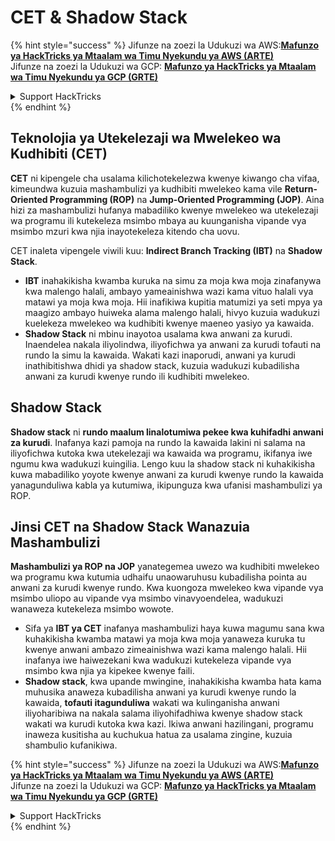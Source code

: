 # CET & Shadow Stack

{% hint style="success" %}
Jifunze na zoezi la Udukuzi wa AWS:<img src="/.gitbook/assets/arte.png" alt="" data-size="line">[**Mafunzo ya HackTricks ya Mtaalam wa Timu Nyekundu ya AWS (ARTE)**](https://training.hacktricks.xyz/courses/arte)<img src="/.gitbook/assets/arte.png" alt="" data-size="line">\
Jifunze na zoezi la Udukuzi wa GCP: <img src="/.gitbook/assets/grte.png" alt="" data-size="line">[**Mafunzo ya HackTricks ya Mtaalam wa Timu Nyekundu ya GCP (GRTE)**<img src="/.gitbook/assets/grte.png" alt="" data-size="line">](https://training.hacktricks.xyz/courses/grte)

<details>

<summary>Support HackTricks</summary>

* Angalia [**mpango wa usajili**](https://github.com/sponsors/carlospolop)!
* **Jiunge na** 💬 [**Kikundi cha Discord**](https://discord.gg/hRep4RUj7f) au kikundi cha [**telegram**](https://t.me/peass) au **tufuate** kwenye **Twitter** 🐦 [**@hacktricks\_live**](https://twitter.com/hacktricks\_live)**.**
* **Shiriki mbinu za udukuzi kwa kuwasilisha PRs kwa** [**HackTricks**](https://github.com/carlospolop/hacktricks) na [**HackTricks Cloud**](https://github.com/carlospolop/hacktricks-cloud) repos za github.

</details>
{% endhint %}

## Teknolojia ya Utekelezaji wa Mwelekeo wa Kudhibiti (CET)

**CET** ni kipengele cha usalama kilichotekelezwa kwenye kiwango cha vifaa, kimeundwa kuzuia mashambulizi ya kudhibiti mwelekeo kama vile **Return-Oriented Programming (ROP)** na **Jump-Oriented Programming (JOP)**. Aina hizi za mashambulizi hufanya mabadiliko kwenye mwelekeo wa utekelezaji wa programu ili kutekeleza msimbo mbaya au kuunganisha vipande vya msimbo mzuri kwa njia inayotekeleza kitendo cha uovu.

CET inaleta vipengele viwili kuu: **Indirect Branch Tracking (IBT)** na **Shadow Stack**.

* **IBT** inahakikisha kwamba kuruka na simu za moja kwa moja zinafanywa kwa malengo halali, ambayo yameainishwa wazi kama vituo halali vya matawi ya moja kwa moja. Hii inafikiwa kupitia matumizi ya seti mpya ya maagizo ambayo huiweka alama malengo halali, hivyo kuzuia wadukuzi kuelekeza mwelekeo wa kudhibiti kwenye maeneo yasiyo ya kawaida.
* **Shadow Stack** ni mbinu inayotoa usalama kwa anwani za kurudi. Inaendelea nakala iliyolindwa, iliyofichwa ya anwani za kurudi tofauti na rundo la simu la kawaida. Wakati kazi inaporudi, anwani ya kurudi inathibitishwa dhidi ya shadow stack, kuzuia wadukuzi kubadilisha anwani za kurudi kwenye rundo ili kudhibiti mwelekeo.

## Shadow Stack

**Shadow stack** ni **rundo maalum linalotumiwa pekee kwa kuhifadhi anwani za kurudi**. Inafanya kazi pamoja na rundo la kawaida lakini ni salama na iliyofichwa kutoka kwa utekelezaji wa kawaida wa programu, ikifanya iwe ngumu kwa wadukuzi kuingilia. Lengo kuu la shadow stack ni kuhakikisha kuwa mabadiliko yoyote kwenye anwani za kurudi kwenye rundo la kawaida yanagunduliwa kabla ya kutumiwa, ikipunguza kwa ufanisi mashambulizi ya ROP.

## Jinsi CET na Shadow Stack Wanazuia Mashambulizi

**Mashambulizi ya ROP na JOP** yanategemea uwezo wa kudhibiti mwelekeo wa programu kwa kutumia udhaifu unaowaruhusu kubadilisha pointa au anwani za kurudi kwenye rundo. Kwa kuongoza mwelekeo kwa vipande vya msimbo uliopo au vipande vya msimbo vinavyoendelea, wadukuzi wanaweza kutekeleza msimbo wowote.

* Sifa ya **IBT ya CET** inafanya mashambulizi haya kuwa magumu sana kwa kuhakikisha kwamba matawi ya moja kwa moja yanaweza kuruka tu kwenye anwani ambazo zimeainishwa wazi kama malengo halali. Hii inafanya iwe haiwezekani kwa wadukuzi kutekeleza vipande vya msimbo kwa njia ya kipekee kwenye faili.
* **Shadow stack**, kwa upande mwingine, inahakikisha kwamba hata kama muhusika anaweza kubadilisha anwani ya kurudi kwenye rundo la kawaida, **tofauti itagunduliwa** wakati wa kulinganisha anwani iliyoharibiwa na nakala salama iliyohifadhiwa kwenye shadow stack wakati wa kurudi kutoka kwa kazi. Ikiwa anwani hazilingani, programu inaweza kusitisha au kuchukua hatua za usalama zingine, kuzuia shambulio kufanikiwa.

{% hint style="success" %}
Jifunze na zoezi la Udukuzi wa AWS:<img src="/.gitbook/assets/arte.png" alt="" data-size="line">[**Mafunzo ya HackTricks ya Mtaalam wa Timu Nyekundu ya AWS (ARTE)**](https://training.hacktricks.xyz/courses/arte)<img src="/.gitbook/assets/arte.png" alt="" data-size="line">\
Jifunze na zoezi la Udukuzi wa GCP: <img src="/.gitbook/assets/grte.png" alt="" data-size="line">[**Mafunzo ya HackTricks ya Mtaalam wa Timu Nyekundu ya GCP (GRTE)**<img src="/.gitbook/assets/grte.png" alt="" data-size="line">](https://training.hacktricks.xyz/courses/grte)

<details>

<summary>Support HackTricks</summary>

* Angalia [**mpango wa usajili**](https://github.com/sponsors/carlospolop)!
* **Jiunge na** 💬 [**Kikundi cha Discord**](https://discord.gg/hRep4RUj7f) au kikundi cha [**telegram**](https://t.me/peass) au **tufuate** kwenye **Twitter** 🐦 [**@hacktricks\_live**](https://twitter.com/hacktricks\_live)**.**
* **Shiriki mbinu za udukuzi kwa kuwasilisha PRs kwa** [**HackTricks**](https://github.com/carlospolop/hacktricks) na [**HackTricks Cloud**](https://github.com/carlospolop/hacktricks-cloud) repos za github.

</details>
{% endhint %}
